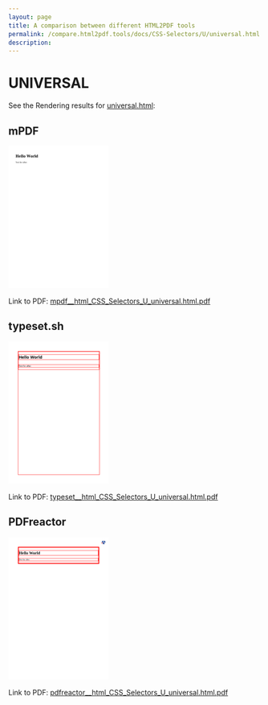 ```yaml
---
layout: page
title: A comparison between different HTML2PDF tools
permalink: /compare.html2pdf.tools/docs/CSS-Selectors/U/universal.html
description: 
---
```


# UNIVERSAL

See the Rendering results for [universal.html](/html/CSS%20Selectors/U/universal.html):

## mPDF
![](mpdf__html_CSS_Selectors_U_universal.html.png) 

Link to PDF: [mpdf__html_CSS_Selectors_U_universal.html.pdf](mpdf__html_CSS_Selectors_U_universal.html.pdf)

## typeset.sh
![](typeset__html_CSS_Selectors_U_universal.html.png) 

Link to PDF: [typeset__html_CSS_Selectors_U_universal.html.pdf](typeset__html_CSS_Selectors_U_universal.html.pdf)

## PDFreactor
![](pdfreactor__html_CSS_Selectors_U_universal.html.png) 

Link to PDF: [pdfreactor__html_CSS_Selectors_U_universal.html.pdf](pdfreactor__html_CSS_Selectors_U_universal.html.pdf)
